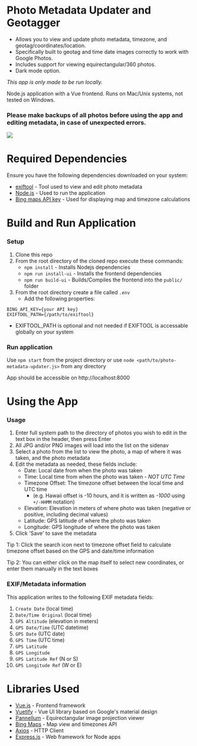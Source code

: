 # Photo Metadata Updater and Geotagger

* Allows you to view and update photo metadata, timezone, and geotag/coordinates/location.
* Specifically built to geotag and time date images correctly to work with Google Photos.
* Includes support for viewing equirectangular/360 photos.
* Dark mode option.

*This app is only made to be run locally.*

Node.js application with a Vue frontend. Runs on Mac/Unix systems, not tested on Windows. 

### Please make backups of all photos before using the app and editing metadata, in case of unexpected errors.

![](https://github.com/kylmp/photo-metadata-updater/blob/develop/demo.gif)

# Required Dependencies

Ensure you have the following dependencies downloaded on your system:

* [exiftool](https://exiftool.org/install.html) - Tool used to view and edit photo metadata
* [Node.js](https://nodejs.org/en/download/) - Used to run the application
* [Bing maps API key](https://docs.microsoft.com/en-us/bingmaps/getting-started/bing-maps-dev-center-help/getting-a-bing-maps-key) - Used for displaying map and timezone calculations

# Build and Run Application

### Setup
1. Clone this repo
2. From the root directory of the cloned repo execute these commands:
    - `npm install` - Installs Nodejs dependencies
    - `npm run install-ui` - Installs the frontend dependencies
    - `npm run build-ui` - Builds/Compiles the frontend into the `public/` folder
3. From the root directory create a file called `.env`
    - Add the following properties:
```
BING_API_KEY={your API key}
EXIFTOOL_PATH={/path/to/exiftool}
```
* EXIFTOOL_PATH is optional and not needed if EXIFTOOL is accessable globally on your system

### Run application
Use `npm start` from the project directory or use `node <path/to/photo-metadata-updater.js>` from any directory

App should be accessible on http://localhost:8000

# Using the App

### Usage
1. Enter full system path to the directory of photos you wish to edit in the text box in the header, then press Enter
2. All JPG and/or PNG images will load into the list on the sidenav
3. Select a photo from the list to view the photo, a map of where it was taken, and the photo metadata
4. Edit the metadata as needed, these fields include:
    - Date: Local date from when the photo was taken
    - Time: Local time from when the photo was taken - *NOT UTC Time*
    - Timezone Offset: The timezone offset between the local time and UTC time
        * (e.g. Hawaii offset is -10 hours, and it is written as *-1000* using `+/-HHMM` notation)
    - Elevation: Elevation in meters of where photo was taken (negative or positive, including decimal values)
    - Latitude: GPS latitude of where the photo was taken
    - Longitude: GPS longitude of where the photo was taken
6. Click 'Save' to save the metadata

Tip 1: Click the search icon next to timezone offset field to calculate timezone offset based on the GPS and date/time information

Tip 2: You can either click on the map itself to select new coordinates, or enter them manually in the text boxes

### EXIF/Metadata information

This application writes to the following EXIF metadata fields: 

1. `Create Date` (local time)
2. `Date/Time Original` (local time)
3. `GPS Altitude` (elevation in meters)
4. `GPS Date/Time` (UTC datetime)
5. `GPS Date` (UTC date)
6. `GPS Time` (UTC time)
7. `GPS Latitude` 
8. `GPS Longitude`
9. `GPS Latitude Ref` (N or S)
10. `GPS Longitude Ref` (W or E)

# Libraries Used

* [Vue.js](https://vuejs.org/) - Frontend framework
* [Vuetify](https://vuetifyjs.com/en/) - Vue UI library based on Google's material design
* [Pannellum](https://pannellum.org/) - Equirectangular image projection viewer
* [Bing Maps](https://docs.microsoft.com/en-us/bingmaps/v8-web-control/creating-and-hosting-map-controls/) - Map view and timezones API
* [Axios](https://axios-http.com/docs/intro) - HTTP Client
* [Express.js](https://expressjs.com/) - Web framework for Node apps
